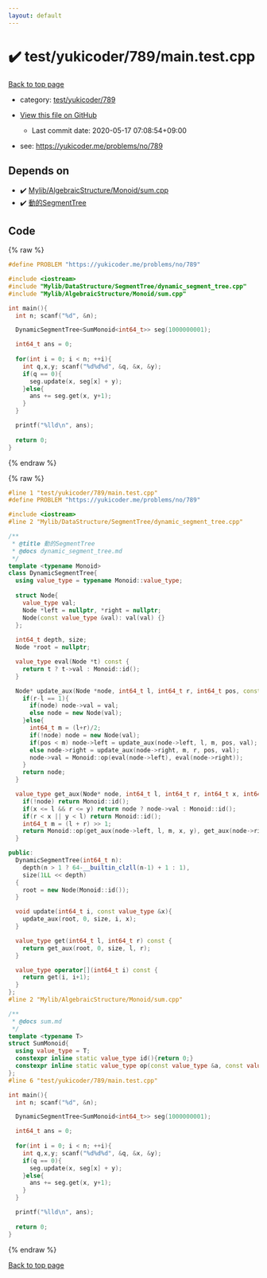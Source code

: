 ```yaml
---
layout: default
---
```


<!-- mathjax config similar to math.stackexchange -->
<script type="text/javascript" async
  src="https://cdnjs.cloudflare.com/ajax/libs/mathjax/2.7.5/MathJax.js?config=TeX-MML-AM_CHTML">
</script>
<script type="text/x-mathjax-config">
  MathJax.Hub.Config({
    TeX: { equationNumbers: { autoNumber: "AMS" }},
    tex2jax: {
      inlineMath: [ ['$','$'] ],
      processEscapes: true
    },
    "HTML-CSS": { matchFontHeight: false },
    displayAlign: "left",
    displayIndent: "2em"
  });
</script>

<script type="text/javascript" src="https://cdnjs.cloudflare.com/ajax/libs/jquery/3.4.1/jquery.min.js"></script>
<script src="https://cdn.jsdelivr.net/npm/jquery-balloon-js@1.1.2/jquery.balloon.min.js" integrity="sha256-ZEYs9VrgAeNuPvs15E39OsyOJaIkXEEt10fzxJ20+2I=" crossorigin="anonymous"></script>
<script type="text/javascript" src="../../../../assets/js/copy-button.js"></script>
<link rel="stylesheet" href="../../../../assets/css/copy-button.css" />


# :heavy_check_mark: test/yukicoder/789/main.test.cpp

<a href="../../../../index.html">Back to top page</a>

* category: <a href="../../../../index.html#f2dc228f845da8f438899cc780c48dec">test/yukicoder/789</a>
* <a href="{{ site.github.repository_url }}/blob/master/test/yukicoder/789/main.test.cpp">View this file on GitHub</a>
    - Last commit date: 2020-05-17 07:08:54+09:00


* see: <a href="https://yukicoder.me/problems/no/789">https://yukicoder.me/problems/no/789</a>


## Depends on

* :heavy_check_mark: <a href="../../../../library/Mylib/AlgebraicStructure/Monoid/sum.cpp.html">Mylib/AlgebraicStructure/Monoid/sum.cpp</a>
* :heavy_check_mark: <a href="../../../../library/Mylib/DataStructure/SegmentTree/dynamic_segment_tree.cpp.html">動的SegmentTree</a>


## Code

<a id="unbundled"></a>
{% raw %}
```cpp
#define PROBLEM "https://yukicoder.me/problems/no/789"

#include <iostream>
#include "Mylib/DataStructure/SegmentTree/dynamic_segment_tree.cpp"
#include "Mylib/AlgebraicStructure/Monoid/sum.cpp"

int main(){
  int n; scanf("%d", &n);

  DynamicSegmentTree<SumMonoid<int64_t>> seg(1000000001);

  int64_t ans = 0;
    
  for(int i = 0; i < n; ++i){
    int q,x,y; scanf("%d%d%d", &q, &x, &y);
    if(q == 0){
      seg.update(x, seg[x] + y);
    }else{
      ans += seg.get(x, y+1);
    }
  }

  printf("%lld\n", ans);
  
  return 0;
}

```
{% endraw %}

<a id="bundled"></a>
{% raw %}
```cpp
#line 1 "test/yukicoder/789/main.test.cpp"
#define PROBLEM "https://yukicoder.me/problems/no/789"

#include <iostream>
#line 2 "Mylib/DataStructure/SegmentTree/dynamic_segment_tree.cpp"

/**
 * @title 動的SegmentTree
 * @docs dynamic_segment_tree.md
 */
template <typename Monoid>
class DynamicSegmentTree{
  using value_type = typename Monoid::value_type;
  
  struct Node{
    value_type val;
    Node *left = nullptr, *right = nullptr;
    Node(const value_type &val): val(val) {}
  };
  
  int64_t depth, size;
  Node *root = nullptr;

  value_type eval(Node *t) const {
    return t ? t->val : Monoid::id();
  }

  Node* update_aux(Node *node, int64_t l, int64_t r, int64_t pos, const value_type &val){
    if(r-l == 1){
      if(node) node->val = val;
      else node = new Node(val);
    }else{
      int64_t m = (l+r)/2;
      if(!node) node = new Node(val);
      if(pos < m) node->left = update_aux(node->left, l, m, pos, val);
      else node->right = update_aux(node->right, m, r, pos, val);
      node->val = Monoid::op(eval(node->left), eval(node->right));
    }
    return node;
  }

  value_type get_aux(Node* node, int64_t l, int64_t r, int64_t x, int64_t y) const {
    if(!node) return Monoid::id();
    if(x <= l && r <= y) return node ? node->val : Monoid::id();
    if(r < x || y < l) return Monoid::id();
    int64_t m = (l + r) >> 1;
    return Monoid::op(get_aux(node->left, l, m, x, y), get_aux(node->right, m, r, x, y));
  }

public:
  DynamicSegmentTree(int64_t n):
    depth(n > 1 ? 64-__builtin_clzll(n-1) + 1 : 1),
    size(1LL << depth)
  {
    root = new Node(Monoid::id());
  }

  void update(int64_t i, const value_type &x){
    update_aux(root, 0, size, i, x);
  }

  value_type get(int64_t l, int64_t r) const {
    return get_aux(root, 0, size, l, r);
  }

  value_type operator[](int64_t i) const {
    return get(i, i+1);
  }
};
#line 2 "Mylib/AlgebraicStructure/Monoid/sum.cpp"

/**
 * @docs sum.md
 */
template <typename T>
struct SumMonoid{
  using value_type = T;
  constexpr inline static value_type id(){return 0;}
  constexpr inline static value_type op(const value_type &a, const value_type &b){return a + b;}
};
#line 6 "test/yukicoder/789/main.test.cpp"

int main(){
  int n; scanf("%d", &n);

  DynamicSegmentTree<SumMonoid<int64_t>> seg(1000000001);

  int64_t ans = 0;
    
  for(int i = 0; i < n; ++i){
    int q,x,y; scanf("%d%d%d", &q, &x, &y);
    if(q == 0){
      seg.update(x, seg[x] + y);
    }else{
      ans += seg.get(x, y+1);
    }
  }

  printf("%lld\n", ans);
  
  return 0;
}

```
{% endraw %}

<a href="../../../../index.html">Back to top page</a>

